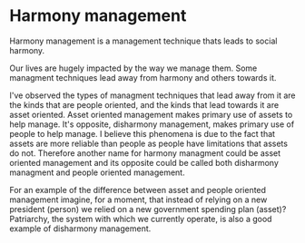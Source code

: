 # Harmony management

Harmony management is a management technique thats leads to social harmony.

Our lives are hugely impacted by the way we manage them. Some managment techniques lead away from harmony and others towards it.

I've observed the types of managment techniques that lead away from it are the kinds that are people oriented, and the kinds that lead towards it are asset oriented. 
Asset oriented management makes primary use of assets to help manage. It's opposite, disharmony management, makes primary use of people to help manage. 
I believe this phenomena is due to the fact that assets are more reliable than people as people have limitations that assets do not. Therefore another name for harmony managment could be asset oriented management and its opposite could be called both disharmony managment and people oriented management.  

For an example of the difference between asset and people oriented management imagine, for a moment, that instead of relying on a new president (person) we relied on a new government spending plan (asset)? Patriarchy, the system with which we currently operate, is also a good example of disharmony management.
